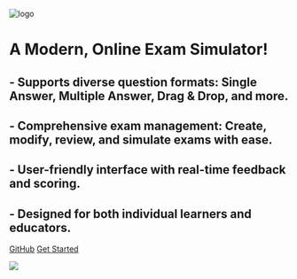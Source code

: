 <!-- _coverpage.md -->

![logo](https://docs.jimh.co/_media/smalllogo.png)

# A Modern, Online Exam Simulator!

## - Supports diverse question formats: Single Answer, Multiple Answer, Drag & Drop, and more.
## - Comprehensive exam management: Create, modify, review, and simulate exams with ease.
## - User-friendly interface with real-time feedback and scoring.
## - Designed for both individual learners and educators.

[GitHub](https://github.com/JImHaywood90/TrimmySimmy)
[Get Started](#start)

<!-- background image -->

![](https://docs.jimh.co/_media/background.jpg)